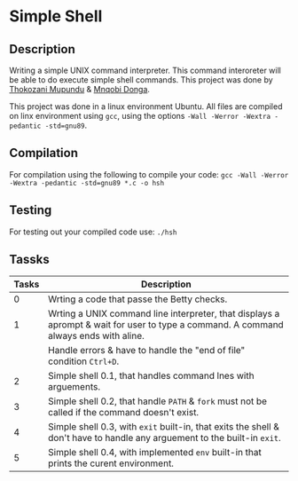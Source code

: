 # Simple Shell

## Description
Writing a simple UNIX command interpreter. This command interoreter will be able to do execute simple shell commands. This project was done by [Thokozani Mupundu](https://github.com/thokozanielliot) & [Mnqobi Donga](https://github.com/keveneleven).


This project was done in a linux environment Ubuntu. All files are compiled on linx environment using `gcc`, using the options `-Wall -Werror -Wextra -pedantic -std=gnu89`.

## Compilation
For compilation using the following to compile your code:
`gcc -Wall -Werror -Wextra -pedantic -std=gnu89 *.c -o hsh`

## Testing
For testing out your compiled code use:
`./hsh`

## Tassks

| Tasks | Description                                                                                                                            |
|-------|----------------------------------------------------------------------------------------------------------------------------------------|
| 0     | Wrting a code that passe the Betty checks.                                                                                             |
| 1     | Wrting a UNIX command line interpreter, that displays a aprompt & wait for user to type a command. A command always ends with aline.   |
|       | Handle errors & have to handle the "end of file" condition `Ctrl+D`.                                                                   |
| 2     | Simple shell 0.1, that handles command lnes with arguements.                                                                           |
| 3     | Simple shell 0.2, that handle `PATH` & `fork` must not be called if the command doesn't exist.                                         |
| 4     | Simple shell 0.3, with `exit` built-in, that exits the shell & don't have to handle any arguement to the built-in `exit`.              |
| 5     | Simple shell 0.4, with implemented `env` built-in that prints the curent environment.                                                  |

